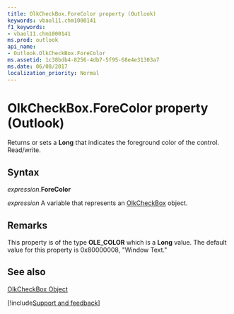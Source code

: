 ```yaml
---
title: OlkCheckBox.ForeColor property (Outlook)
keywords: vbaol11.chm1000141
f1_keywords:
- vbaol11.chm1000141
ms.prod: outlook
api_name:
- Outlook.OlkCheckBox.ForeColor
ms.assetid: 1c38bdb4-8256-4db7-5f95-68e4e31303a7
ms.date: 06/08/2017
localization_priority: Normal
---
```



# OlkCheckBox.ForeColor property (Outlook)

Returns or sets a  **Long** that indicates the foreground color of the control. Read/write.


## Syntax

_expression_.**ForeColor**

_expression_ A variable that represents an [OlkCheckBox](Outlook.OlkCheckBox.md) object.


## Remarks

This property is of the type  **OLE_COLOR** which is a **Long** value. The default value for this property is 0x80000008, "Window Text."


## See also


[OlkCheckBox Object](Outlook.OlkCheckBox.md)

[!include[Support and feedback](~/includes/feedback-boilerplate.md)]